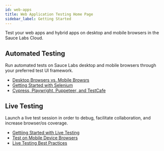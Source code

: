 ```yaml
---
id: web-apps
title: Web Application Testing Home Page
sidebar_label: Getting Started
---
```


Test your web apps and hybrid apps on desktop and mobile browsers in the Sauce Labs Cloud.

<div class="box-wrapper" markdown="1">
<div class="box box1 card">
  <div class="container">
  <h2>Automated Testing</h2>
  <p>Run automated tests on Sauce Labs desktop and mobile browsers through your preferred test UI framework.</p>
  <ul>
      <li><a href="">Desktop Browsers vs. Mobile Browsrs</a></li>
      <li><a href="https://wiki.saucelabs.com/display/DOCS/Getting+Started+with+Selenium+for+Automated+Website+Testing">Getting Started with Selenium </a></li>
      <li><a href="/testrunner-toolkit">Cypress, Playwright, Puppeteer, and TestCafe</a></li>
  </ul>
  </div>
</div>
<div class="box box2 card">
  <div class="container">
  <h2>Live Testing</h2>
  <p>Launch a live test session in order to debug, facilitate collaboration, and increase browser/os coverage.</p>
  <ul>
      <li><a href="https://wiki.saucelabs.com/display/DOCS/Live+Web+App+Testing+on+Desktop+Browsers">Gettiing Started with Live Testing</a></li>
      <li><a href="https://wiki.saucelabs.com/display/DOCS/Live+Web+App+Testing+on+Mobile+Browsers+with+Virtual+and+Real+Devices">Test on Mobile Device Browsers</a></li>
      <li><a href="https://wiki.saucelabs.com/pages/viewpage.action?pageId=115061210">Live Testing Best Practices</a></li>
  </ul>
  </div>
</div>
</div>